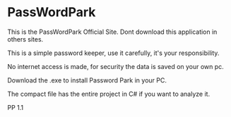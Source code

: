 # PassWordPark
This is the PassWordPark Official Site. Dont download this application in others sites.

This is a simple password keeper, use it carefully, it's your responsibility.

No internet access is made, for security the data is saved on your own pc.

Download the .exe to install Password Park in your PC.

The compact file has the entire project in C# if you want to analyze it.

PP 1.1 
